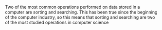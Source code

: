 Two of the most common operations performed on data stored in a computer are sorting
and searching. This has been true since the beginning of the computer industry, so this
means that sorting and searching are two of the most studied operations in computer
science